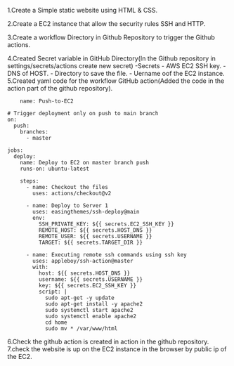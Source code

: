 1.Create a Simple static website using HTML & CSS.

2.Create a EC2 instance that allow the security rules SSH and HTTP.

3.Create a workflow Directory  in Github Repository to trigger the Github actions.

4.Created Secret variable in GitHub Directory(In the Github repository in settings/secrets/actions create new secret)
    -Secrets
        - AWS EC2 SSH key.
        - DNS of HOST.
        - Directory to save the file.
        - Uername oof the EC2 instance.
5.Created yaml code for the workflow GitHub action(Added the code in the action part of the github repository).
```
    name: Push-to-EC2

# Trigger deployment only on push to main branch
on:
  push:
    branches:
      - master

jobs:
  deploy:
    name: Deploy to EC2 on master branch push
    runs-on: ubuntu-latest

    steps:
      - name: Checkout the files
        uses: actions/checkout@v2

      - name: Deploy to Server 1
        uses: easingthemes/ssh-deploy@main
        env:
          SSH_PRIVATE_KEY: ${{ secrets.EC2_SSH_KEY }}
          REMOTE_HOST: ${{ secrets.HOST_DNS }}
          REMOTE_USER: ${{ secrets.USERNAME }}
          TARGET: ${{ secrets.TARGET_DIR }}

      - name: Executing remote ssh commands using ssh key
        uses: appleboy/ssh-action@master
        with:
          host: ${{ secrets.HOST_DNS }}
          username: ${{ secrets.USERNAME }}
          key: ${{ secrets.EC2_SSH_KEY }}
          script: |
            sudo apt-get -y update
            sudo apt-get install -y apache2
            sudo systemctl start apache2
            sudo systemctl enable apache2
            cd home
            sudo mv * /var/www/html
```
6.Check the github action is created in action in the github repository.
7.check the website is up on the EC2 instance in  the browser by public ip of the EC2.